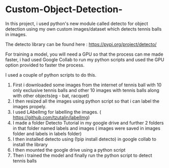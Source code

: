# Custom-Object-Detection-

In this project, i used python's new module called detecto for object detection using my own custom images/dataset which detects tennis balls in images.

The detecto library can be found here : https://pypi.org/project/detecto/

For training a model, you will need a GPU so that the process can me made faster, i had used Google Collab to run my python scripts and used the GPU option provided to faster the process.

I used a couple of python scripts to do this. 

1) First i downloaded some images from the internet of tennis ball with 10 only exclusive tennis balls and other 10 images with tennis balls along with other objects(eg - bat, racquet)
2) I then resized all the images using python script so that i can label the images propely.
3) I used LAbelImg for labelling the images. ( https://github.com/tzutalin/labelImg)
4) I made a folder Detecto Tutorial in my google drive and further 2 folders in that folder named labels and images
  ( images were saved in images folder and labels in labels folder)
5) I then installed detecto using (!pip install detecto) in google collab to install the library 
6) I then mounted the google drive using a python script
7) Then i trained the model and finally run the python script to detect tennis balls

